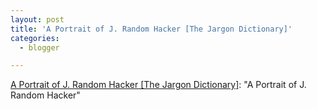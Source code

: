 ```yaml
---
layout: post
title: 'A Portrait of J. Random Hacker [The Jargon Dictionary]'
categories:
  - blogger

---
```


[A Portrait of J. Random Hacker \[The Jargon Dictionary\]](http://info.astrian.net/jargon/A_Portrait_of_J._Random_Hacker/): "A Portrait of J. Random Hacker"
